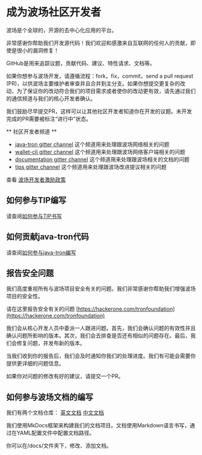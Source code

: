 # 成为波场社区开发者

波场是个全球的，开源的去中心化应用的平台。

非常感谢你帮助我们开发源代码！我们欢迎和感激来自互联网的任何人的贡献，即使是很小的漏洞修复！

GitHub是用来追踪议题，贡献代码、建议、特性请求、文档等。

如果你想参与波场开发，请遵循流程：fork，fix，commit，send a pull request (PR)，以供波场主要维护者审查并且合并到主分支。如果你想提交更复杂的改动，为了保证你的改动符合我们的项目需求或者使你的改动更有效，请先通过我们的通信频道与我们的核心开发者确认。

我们鼓励尽早提交PR，这样可以让其他社区开发者知道你在开发的议题。未开发完成的PR需要被标注“进行中”状态。

** 社区开发者频道 **

* [java-tron gitter channel](https://gitter.im/tronprotocol/allcoredev)
这个频道用来处理跟波场网络相关的问题
* [wallet-cli gitter channel](https://gitter.im/tronprotocol/wallet-cli)
这个频道用来处理跟波场网络客户端相关的问题
* [documentation gitter channel](https://gitter.im/tronprotocol/documentation)
这个频道用来处理跟波场相关的文档的问题
* [tips gitter channel](https://gitter.im/tronprotocol/TIPs)
这个频道用来处理跟波场改进提议相关的问题


查看 [波场开发者激励政策](incentives.md)

## 如何参与TIP编写

请查阅[如何参与TIP书写](./tips.md)


## 如何贡献java-tron代码

请查阅[如何参与java-tron编写](./java-tron.md)

## 报告安全问题

我们高度重视所有与波场项目安全有关的问题。我们非常感谢你帮助我们增强波场项目的安全性。

请在这里报告安全有关的问题 [https://hackerone.com/tronfoundation](https://hackerone.com/tronfoundation)

我们会从核心开发人员中委派一人跟进问题。首先，我们会确认问题的有效性并且确认问题所影响的版本。其次，我们会去排查是否还有相似的问题存在。最后，我们会修复问题，并发布新的版本。

当我们收到你的报告后，我们会及时通知你我们的处理进度。我们有可能会需要你提供更详细的问题信息。

如果你对问题的修改有好的建议，请提交一个PR。

## 如何参与波场文档的编写

我们有两个文档仓库：
[英文文档](https://github.com/tronprotocol/documentation-EN)
[中文文档](https://github.com/tronprotocol/documentation-zh)

我们使用MkDocs框架来构建我们的文档项目。文档使用Markdown语言书写，通过在YAML配置文件中配置文档路径。

你可以在/docs/文件夹下，修改、添加文档。
